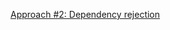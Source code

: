 [Approach #2: Dependency rejection](https://fsharpforfunandprofit.com/posts/dependencies/#approach-2-dependency-rejection)
